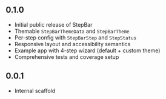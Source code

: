 ## 0.1.0

- Initial public release of StepBar
- Themable `StepBarThemeData` and `StepBarTheme`
- Per-step config with `StepBarStep` and `StepStatus`
- Responsive layout and accessibility semantics
- Example app with 4-step wizard (default + custom theme)
- Comprehensive tests and coverage setup

## 0.0.1

- Internal scaffold
